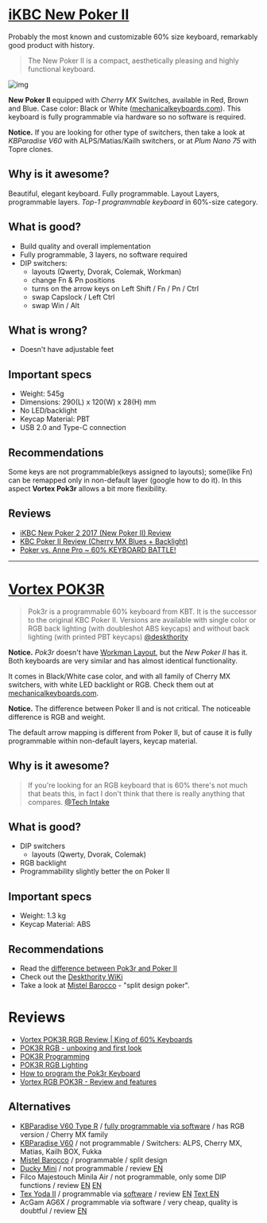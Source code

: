 # [iKBC New Poker II](https://www.ikbckeyboard.com/product-page/new-poker-ii-black)

Probably the most known and customizable 60% size keyboard, remarkably good product with history.

> The New Poker II is a compact, aesthetically pleasing and highly functional keyboard.

![img](https://static.wixstatic.com/media/bfd495_d96bb6fbecf3499983cf79f493f42162~mv2_d_3000_2000_s_2.jpg/v1/fill/w_1960,h_1102,q_85,usm_0.66_1.00_0.01/bfd495_d96bb6fbecf3499983cf79f493f42162~mv2_d_3000_2000_s_2.jpg)

**New Poker II** equipped with *Cherry MX* Switches, available in Red, Brown and Blue. Case color: Black or White ([mechanicalkeyboards.com](https://mechanicalkeyboards.com/shop/index.php?l=product_list&c=483)). This keyboard is fully programmable via hardware so no software is required.

**Notice.** If you are looking for other type of switchers, then take a look at *KBParadise V60* with ALPS/Matias/Kailh switchers, or at *Plum Nano 75* with Topre clones.

## Why is it awesome?
Beautiful, elegant keyboard. Fully programmable. Layout Layers, programmable layers. *Top-1 programmable keyboard* in 60%-size category.

## What is good?
- Build quality and overall implementation
- Fully programmable, 3 layers, no software required
- DIP switchers:
  * layouts (Qwerty, Dvorak, Colemak, Workman)
  * change Fn & Pn positions
  * turns on the arrow keys on Left Shift / Fn / Pn / Ctrl
  *  swap Capslock / Left Ctrl
   * swap Win / Alt

## What is wrong?
- Doesn't have adjustable feet

## Important specs
- Weight: 545g
- Dimensions: 290(L) x 120(W) x 28(H) mm
- No LED/backlight
- Keycap Material: PBT
- USB 2.0 and Type-C connection

## Recommendations
Some keys are not programmable(keys assigned to layouts); some(like Fn) can be remapped only in non-default layer (google how to do it). In this aspect **Vortex Pok3r** allows a bit more flexibility.

## Reviews
- [iKBC New Poker 2 2017 (New Poker II) Review](https://youtu.be/OEn0NfkS7ls)
- [KBC Poker II Review (Cherry MX Blues + Backlight)](https://youtu.be/ozMMsHJ4ix8)
- [Poker vs. Anne Pro ~ 60% KEYBOARD BATTLE!](https://youtu.be/EbnRgkCS73w)

---

# [Vortex POK3R](http://www.vortexgear.tw/vortex2_3.asp?kind=47&kind2=220)

> Pok3r is a programmable 60% keyboard from KBT. It is the successor to the original KBC Poker II. Versions are available with single color or RGB back lighting (with doubleshot ABS keycaps) and without back lighting (with printed PBT keycaps) [@deskthority](https://deskthority.net/wiki/Vortex_Pok3r)

**Notice.** *Pok3r* doesn't have [Workman Layout](http://workmanlayout.org/), but the *New Poker II* has it. Both keyboards are very similar and has almost identical functionality.

It comes in Black/White case color, and with all family of Cherry MX switchers, with white LED backlight or RGB. Check them out at [mechanicalkeyboards.com](https://mechanicalkeyboards.com/shop/index.php?l=product_list&c=165).

**Notice.** The difference between Poker II and is not critical. The noticeable difference is RGB and weight.

The default arrow mapping is different from Poker II, but of cause it is fully programmable within non-default layers, keycap material.

## Why is it awesome?
> If you're looking for an RGB keyboard that is 60% there's not much that beats this, in fact I don't think that there is really anything that compares. [@Tech Intake](https://youtu.be/ppeti2j4qBE)

## What is good?
- DIP switchers
  * layouts (Qwerty, Dvorak, Colemak)
- RGB backlight
- Programmability slightly better the on Poker II

## Important specs
- Weight: 1.3 kg
- Keycap Material: ABS

## Recommendations
- Read the [difference between Pok3r and Poker II](https://www.reddit.com/r/MechanicalKeyboards/comments/6cq2sk/poker_ii_vs_pok3r_vs_new_poker_ii_programming/)
- Check out the [Deskthority WiKi](https://deskthority.net/wiki/Vortex_Pok3r)
- Take a look at [Mistel Barocco](../mistel_barocco/README.md) - "split design poker".

# Reviews
- [Vortex POK3R RGB Review | King of 60% Keyboards](https://youtu.be/ABrUCv3QCTQ)
- [POK3R RGB - unboxing and first look](https://youtu.be/J4_SWpOE6wM)
- [POK3R Programming](https://youtu.be/AlhQcHg7WRY)
- [POK3R RGB Lighting](https://youtu.be/dgs9g4UlGss)
- [How to program the Pok3r Keyboard](https://youtu.be/Z01umf9xbB8)
- [Vortex RGB POK3R - Review and features](https://youtu.be/ppeti2j4qBE)

## Alternatives
- [KBParadise V60 Type R](https://mechanicalkeyboards.com/shop/index.php?l=product_detail&p=3918) / [fully programmable via software](https://youtu.be/47G_m3M8P8I) / has RGB version / Cherry MX family
- [KBParadise V60](https://mechanicalkeyboards.com/shop/index.php?l=product_detail&p=3584) / not programmable / Switchers: ALPS, Cherry MX, Matias, Kailh BOX, Fukka
- [Mistel Barocco](../mistel_barocco/README.md) / programmable / split design
- [Ducky Mini](http://www.duckychannel.com.tw/en/ducky-mini/) / not programmable / review [EN](https://youtu.be/2fhi1K1NCsw)
- Filco Majestouch Minila Air / not programmable, only some DIP functions / review [EN](https://youtu.be/B6iX9N_-o-g) [EN](https://youtu.be/e1NwGeinRj0)
- [Tex Yoda II](https://mechanicalkeyboards.com/shop/index.php?l=product_list&c=515) / programmable via [software](https://yoda2.tex-design.com.tw/#layout) / review [EN](https://youtu.be/GyKQfuBmsyg) [Text EN](https://medium.com/@takezoe/tex-yoda-ii-mechanical-keyboard-with-trackpoint-review-6b4adfc30df2)
- AcGam AG6X / programmable via software / very cheap, quality is doubtful / review [EN](https://youtu.be/miJfZWqKEOw)
